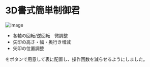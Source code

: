 # 3D書式簡単制御君
![image](https://github.com/yt0sh/vba/assets/71376979/5efcbc0d-59fb-47fb-983c-a3776c907b53)

- 各軸の回転/逆回転　微調整
- 矢印の高さ・幅・奥行き増減
- 矢印の位置調整

をボタンで用意して表に配置し、操作回数を減らせるようにしました。
